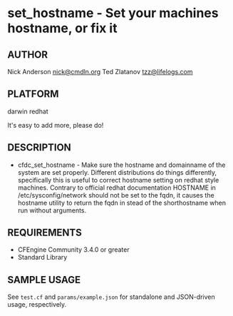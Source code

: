 # set_hostname - Set your machines hostname, or fix it
## AUTHOR
Nick Anderson <nick@cmdln.org>
Ted Zlatanov <tzz@lifelogs.com>

## PLATFORM
darwin
redhat

It's easy to add more, please do!

## DESCRIPTION
* cfdc_set_hostname - Make sure the hostname and domainname of the system are set
  properly. Different distributions do things differently, specifically this
  is useful to correct hostname setting on redhat style machines. Contrary to
  official redhat documentation HOSTNAME in /etc/sysconfig/network should not
  be set to the fqdn, it causes the hostname utility to return the fqdn
  in stead of the shorthostname when run without arguments.

## REQUIREMENTS
* CFEngine Community 3.4.0 or greater
* Standard Library

## SAMPLE USAGE
See `test.cf` and `params/example.json` for standalone and JSON-driven usage, respectively.
